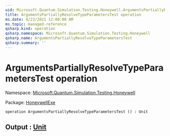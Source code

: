 ```yaml
---
uid: Microsoft.Quantum.Simulation.Testing.Honeywell.ArgumentsPartiallyResolveTypeParametersTest
title: ArgumentsPartiallyResolveTypeParametersTest operation
ms.date: 4/23/2021 12:00:00 AM
ms.topic: managed-reference
qsharp.kind: operation
qsharp.namespace: Microsoft.Quantum.Simulation.Testing.Honeywell
qsharp.name: ArgumentsPartiallyResolveTypeParametersTest
qsharp.summary: ''
---
```


# ArgumentsPartiallyResolveTypeParametersTest operation

Namespace: [Microsoft.Quantum.Simulation.Testing.Honeywell](xref:Microsoft.Quantum.Simulation.Testing.Honeywell)

Package: [HoneywellExe](https://nuget.org/packages/HoneywellExe)




```qsharp
operation ArgumentsPartiallyResolveTypeParametersTest () : Unit
```


## Output : [Unit](xref:microsoft.quantum.qsharp.valueliterals#unit-literal)

